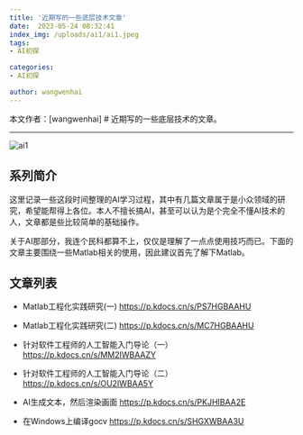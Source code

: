 ```yaml
---
title: '近期写的一些底层技术文章'
date:  2023-05-24 08:32:41
index_img: /uploads/ai1/ai1.jpeg
tags:
- AI初探

categories:
- AI初探

author: wangwenhai
---
```

本文作者：[wangwenhai] # 近期写的一些底层技术的文章。
<!-- more -->

---
![ai1](/uploads/ai1/ai1.jpeg)

## 系列简介
这里记录一些这段时间整理的AI学习过程，其中有几篇文章属于是小众领域的研究，希望能帮得上各位。本人不擅长搞AI，甚至可以认为是个完全不懂AI技术的人，文章都是些比较简单的基础操作。

关于AI那部分，我连个民科都算不上，仅仅是理解了一点点使用技巧而已。下面的文章主要围绕一些Matlab相关的使用，因此建议首先了解下Matlab。

## 文章列表

- Matlab工程化实践研究(一)
https://p.kdocs.cn/s/PS7HGBAAHU

- Matlab工程化实践研究(二)
https://p.kdocs.cn/s/MC7HGBAAHU

- 针对软件工程师的人工智能入门导论（一）
https://p.kdocs.cn/s/MM2IWBAAZY
- 针对软件工程师的人工智能入门导论（二）
https://p.kdocs.cn/s/OU2IWBAA5Y

- AI生成文本，然后渲染画面
https://p.kdocs.cn/s/PKJHIBAA2E

- 在Windows上编译gocv
https://p.kdocs.cn/s/SHGXWBAA3U